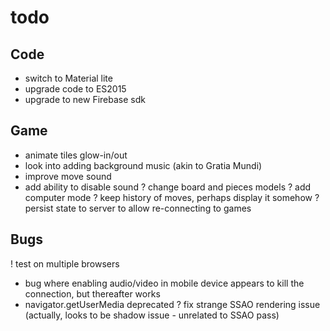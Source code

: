 # todo

## Code
- switch to Material lite
- upgrade code to ES2015
- upgrade to new Firebase sdk

## Game
- animate tiles glow-in/out
- look into adding background music (akin to Gratia Mundi)
- improve move sound
- add ability to disable sound
? change board and pieces models
? add computer mode
? keep history of moves, perhaps display it somehow
? persist state to server to allow re-connecting to games

## Bugs
! test on multiple browsers
- bug where enabling audio/video in mobile device appears to kill the connection, but
  thereafter works
- navigator.getUserMedia deprecated
? fix strange SSAO rendering issue (actually, looks to be shadow issue - unrelated to SSAO pass)
